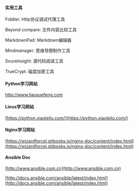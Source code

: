 #### 实用工具

Fiddler:                Http协议调试代理工具

Beyond compare:     文件内容比较工具

MarkdownPad:    Markdown编辑器

Mindmanager:       思维导图制作工具

Soureinsight:      源代码阅读工具

TrueCrypt:           磁盘加密工具

#### **Python学习网站**

[http://www.liaoxuefeng.com ](http://www.liaoxuefeng.com)

#### **Linux学习网站**

[https://python.xiaoleilu.com/](https://python.xiaoleilu.com/)

#### Nginx**学习网站**

[https://wizardforcel.gitbooks.io/nginx-doc/content/index.html](https://wizardforcel.gitbooks.io/nginx-doc/content/index.html)

#### **Ansible Doc**

[http://www.ansible.com.cn](http://www.ansible.com.cn)

[http://docs.ansible.com/ansible/latest/index.html](http://docs.ansible.com/ansible/latest/index.html)

